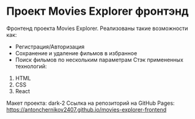 # Проект Movies Explorer фронтэнд


Фронтенд проекта Movies Explorer. Реализованы такие возможности как:
- Регистрация/Авторизация
- Сохранение и удаление фильмов в избранное
- Поиск фильмов по нескольким параметрам
Стэк примененных технологий:
1. HTML
2. CSS
3. React

Макет проекта: dark-2
Ссылка на репозиторий на GitHub Pages: https://antonchernikov2407.github.io/movies-explorer-frontend